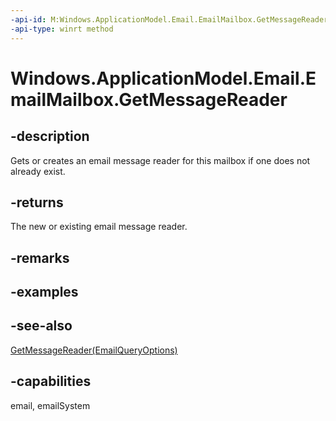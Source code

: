 ```yaml
---
-api-id: M:Windows.ApplicationModel.Email.EmailMailbox.GetMessageReader
-api-type: winrt method
---
```


<!-- Method syntax
public Windows.ApplicationModel.Email.EmailMessageReader GetMessageReader()
-->

# Windows.ApplicationModel.Email.EmailMailbox.GetMessageReader

## -description
Gets or creates an email message reader for this mailbox if one does not already exist.

## -returns
The new or existing email message reader.

## -remarks

## -examples

## -see-also
[GetMessageReader(EmailQueryOptions)](emailmailbox_getmessagereader_1764748530.md)
## -capabilities
email, emailSystem
